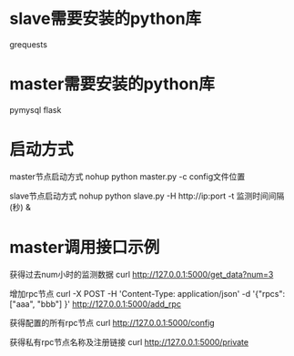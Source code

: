 # slave需要安装的python库
grequests

# master需要安装的python库
pymysql
flask


# 启动方式
master节点启动方式 nohup python master.py -c config文件位置

slave节点启动方式 nohup python slave.py -H http://ip:port -t 监测时间间隔(秒) &

# master调用接口示例
获得过去num小时的监测数据
curl http://127.0.0.1:5000/get_data?num=3

增加rpc节点
curl -X POST -H 'Content-Type: application/json' -d '{"rpcs": ["aaa", "bbb"] }' http://127.0.0.1:5000/add_rpc

获得配置的所有rpc节点
curl http://127.0.0.1:5000/config

获得私有rpc节点名称及注册链接
curl http://127.0.0.1:5000/private
